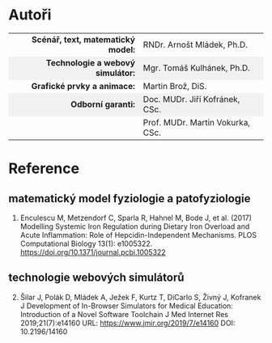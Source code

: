 <style>
tbody tr:nth-child(even){background-color:#f1f1f1}
</style>
# Autoři

| | |
|--:|--|
| **Scénář, text, matematický model:** | RNDr. Arnošt Mládek, Ph.D. |
| **Technologie a webový simulátor:** | Mgr. Tomáš Kulhánek, Ph.D. |
| **Grafické prvky a animace:** | Martin Brož, DiS. |
| **Odborní garanti:** | Doc. MUDr. Jiří Kofránek, CSc. |
| | Prof. MUDr. Martin Vokurka, CSc. |

# Reference
## matematický model fyziologie a patofyziologie
1. Enculescu M, Metzendorf C, Sparla R, Hahnel M, Bode J, et al. (2017) Modelling Systemic Iron Regulation during Dietary Iron Overload and Acute Inflammation: Role of Hepcidin-Independent Mechanisms. PLOS Computational Biology 13(1): e1005322. https://doi.org/10.1371/journal.pcbi.1005322
 
## technologie webových simulátorů
2. Šilar J, Polák D, Mládek A, Ježek F, Kurtz T, DiCarlo S, Živný J, Kofranek J
Development of In-Browser Simulators for Medical Education: Introduction of a Novel Software Toolchain
J Med Internet Res 2019;21(7):e14160
URL: https://www.jmir.org/2019/7/e14160
DOI: 10.2196/14160


